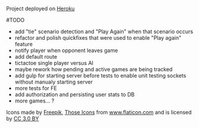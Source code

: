 Project deployed on [Heroku](https://super-duper-game-portal.herokuapp.com/)

#TODO

* add "tie" scenario detection and "Play Again" when that scenario occurs
* refactor and polish quickfixes that were used to enable "Play again" feature
* notify player when opponent leaves game
* add default route
* tictactoe single player versus AI
* maybe rework how pending and active games are being tracked
* add gulp for starting server before tests to enable unit testing sockets without manualy starting server
* more tests for FE
* add authorization and persisting user stats to DB
* more games... ?

Icons made by [Freepik](http://www.freepik.com), [Those Icons](https://www.flaticon.com/authors/those-icons) from www.flaticon.com and is licensed by [CC 3.0 BY](http://creativecommons.org/licenses/by/3.0/)
